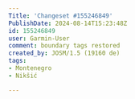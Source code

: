 ```yaml
---
Title: 'Changeset #155246849'
PublishDate: 2024-08-14T15:23:48Z
id: 155246849
user: Garmin-User
comment: boundary tags restored
created_by: JOSM/1.5 (19160 de)
tags:
- Montenegro
- Nikšić

---
```

